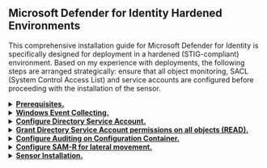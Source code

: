 ## Microsoft Defender for Identity Hardened Environments ##

This comprehensive installation guide for Microsoft Defender for Identity is specifically designed for deployment in a hardened (STIG-compliant) environment. Based on my experience with deployments, the following steps are arranged strategically: ensure that all object monitoring, SACL (System Control Access List) and service accounts are configured before proceeding with the installation of the sensor.


<details><summary> <b><u><font size="<h3>">Prerequisites.</font></u></b></summary> 
<p>

The [prerequisites](https://docs.microsoft.com/en-us/defender-for-identity/prerequisites) are pretty straight forward and have been updated. Please read this thoroughly for Customers in US Government, here is your [doc](https://docs.microsoft.com/en-us/defender-for-identity/us-govt-gcc-high). *Disclaimer* - depending on your govt environment, you may have to allow *atp.azure.us through your proxy instead *.atp.azure.com, just be aware. 

Test your prerequisites [here](https://learn.microsoft.com/en-us/defender-for-identity/deploy/prerequisites#test-your-prerequisites).

Plan for capacity [here](https://docs.microsoft.com/en-us/defender-for-identity/capacity-planning).

</details>

<details><summary> <b><u><font size="<h3>">Windows Event Collecting.</font></u></b></summary> 
<p>

Please review [Configure Windows Event Collection](https://docs.microsoft.com/en-us/defender-for-identity/configure-windows-event-collection).

In January 2024, Microsoft introduced a streamlined method for deploying 'Audit Policies' for Microsoft Defender for Identity using the PowerShell module 'DefenderForIdentity'. An overview is posted [here](https://techcommunity.microsoft.com/t5/microsoft-defender-xdr-blog/introducing-the-new-powershell-module-for-microsoft-defender-for/ba-p/4028734). This module simplifies the 'Auditing' setup compared to manual configuration.

For improved clarity, a detailed guide has been created by [MSFTAdvocate](https://www.msftadvocate.com/configure-audit-policies-for-microsoft-defender-for-identity/). Please review this resource before proceeding to the next steps to ensure a coherent understanding of the process.

In order to proceed please install the module (Install-Module DefenderForIdentity) OR manunally download from [PSGallery](https://www.powershellgallery.com/packages/DefenderForIdentity/1.0.0.0) on the Domain Controller OR on another Tier0 asset server. 

***Note: The DefenderForIdentity module requires the ActiveDirectory and the GroupPolicy modules to be installed on the server. It is also advised against modifying default Group Policy Objects (GPOs), such as Default Domain Controllers or Default Domain GPOs. Instead, each operating system should adhere to its own hardened baseline, incorporating appropriate WMI filters. This also applies to Domain Controllers, which should use dedicated GPOs. As an administrator, it is crucial to ensure that the Group Policy Object precedence is correctly configured and functioning as intended.***

***Note: When using the MDIConfiguration module, it will create separate Group Policy Objects (GPOs). It is advisable to leave these policies unchanged, regardless of your existing baselines.***


**1** - *Set Domain Controller Advanced Audit Policy.* Review [here](https://learn.microsoft.com/en-us/defender-for-identity/deploy/configure-windows-event-collection#configure-auditing-for-domain-controllers).
```
Set-MDIConfiguration -Mode Domain -Configuration AdvancedAuditPolicysDCs
```

**2** - *Set Domain Controller NTLM Auditing.* Review [here](https://learn.microsoft.com/en-us/defender-for-identity/deploy/configure-windows-event-collection#configure-ntlm-auditing).
```
Set-MDIConfiguration -Mode Domain -Configuration NTLMAuditing
```

**3** - *Configure Domain Object Auditing.* Review [here](https://learn.microsoft.com/en-us/defender-for-identity/deploy/configure-windows-event-collection#configure-domain-object-auditing).
```
Set-MDIConfiguration -Mode Domain -Configuration DomainObjectAuditing
```
</details>

<details><summary> <b><u><font size="<h3>">Configure Directory Service Account.</font></u></b></summary> 
<p>

Review [Directory Service Account Recommendations](https://docs.microsoft.com/en-us/defender-for-identity/directory-service-accounts). 

***Note: For optimal security, it is recommended to use a Group Managed Service Account (gMSA).***


**1** - *Create Sensor Group.*
```
$SensorGroup = 'MDISensors'
$SensorGroupDesc = 'Members are allowing MDI gMSA attribute of -PrincipalsAllowedtoRetrieveManagedPassowrd.'
New-ADGroup -Name $SensorGroup `
    -Path "OU=Groups,OU=Tier0,DC=gcccyberlorian,DC=net" `
    -GroupScope 'Global' `
    -GroupCategory 'Security'
```

**2** - *Create Group Managed Service Account.*
```
$Identity= 'MDIgMSA' #The name of the gMSA to be created
$Description = "MDI group managed service account"
$DNS = 'MDIgMSA.gcccyberlorians.net' #This is the gmsa dns hostname
$Principal = Get-ADGroup $SensorGroup #Setting attribute for MDI Sensor to -PrincipalsAllowedtoRetrieveManagedPassowrd.
$Kerb = 'AES128,AES256' #2016 and above OS STIG level - verify encryption used in env.
New-ADServiceAccount -Name $Identity `
    -Description $Description `
    -DNSHostName $DNS `
    -ManagedPasswordIntervalInDays 30 `
    -PrincipalsAllowedToRetrieveManagedPassword $Principal `
    -Enabled $True `
    -KerberosEncryptionType $Kerb `
    -PassThru
```
**3** - *Set all Domain Controllers to be members of Sensor Group.*
```

$sourceGroupName = "Domain Controllers"
$targetGroupName = $SensorGroup

# Retrieve the distinguished name (DN) of the source and target groups
$sourceGroup = Get-ADGroup -Identity $sourceGroupName
$targetGroup = Get-ADGroup -Identity $targetGroupName

if ($sourceGroup -and $targetGroup) {
    # Get all members of the source group
    $members = Get-ADGroupMember -Identity $sourceGroup.DistinguishedName
    
    # Add each member to the target group
    foreach ($member in $members) {
        Add-ADGroupMember -Identity $targetGroup.DistinguishedName -Members $member.SamAccountName
    }
    
    Write-Output "All members of '$sourceGroupName' have been added to '$targetGroupName'."
} else {
    Write-Output "One or both of the specified groups could not be found."
}
```

**4** - *Set gMSA $Identity with [permission](https://learn.microsoft.com/en-us/defender-for-identity/deploy/create-directory-service-account-gmsa#verify-that-the-gmsa-account-has-the-required-rights).*

***Note: Add this to the Domain Controller OS-Based STIG, and if using it in conjunction with ADFS/CA, also include it in the ADFS/CA OS-Based STIG. I cannot stress how crucial this step is. In the past, this step was omitted from current documentation, but I am pleased it has now been added. However, it remains an easy oversight. Without this in place, nothing will work.***

**5** - *Test gMSA 'LogOnAsAService' permission after policy set in Step 4.*
```
Get-ADServiceAccount -Identity $Identity -Properties * | select Prin*
Test-ADServiceAccount -Identity $Identity 
```

</details>

<details><summary> <b><u><font size="<h3>">Grant Directory Service Account permissions on all objects (READ).</font></u></b></summary> 
<p>


**1** - *Declare the identity that you want to add read access to the deleted objects container.*
```
$Identity = 'MDIgMSA' 
```

***2*** - *Create a group and add the gMSA to it to configure permissions for the group and incorporate the gMSA within..*
```
$groupName = 'MDIDeletedObjRead'
$groupDescription = 'Members of this group are allowed to read the objects in the Deleted Objects container in AD'
if(Get-ADServiceAccount -Identity $Identity -ErrorAction SilentlyContinue) {
    $groupParams = @{
        Name           = $groupName
        SamAccountName = $groupName
        DisplayName    = $groupName
        GroupCategory  = 'Security'
        GroupScope     = 'Universal'
        Description    = $groupDescription
    }
    $group = New-ADGroup @groupParams -PassThru
    Add-ADGroupMember -Identity $group -Members ('{0}$' -f $Identity)
    $Identity = $group.Name
}

# Get the deleted objects container's distinguished name:
$distinguishedName = ([adsi]'').distinguishedName.Value
$deletedObjectsDN = 'CN=Deleted Objects,{0}' -f $distinguishedName

# Take ownership on the deleted objects container:
$params = @("$deletedObjectsDN", '/takeOwnership')
C:\Windows\System32\dsacls.exe $params

# Grant the 'List Contents' and 'Read Property' permissions to the user or group:
$params = @("$deletedObjectsDN", '/G', ('{0}\{1}:LCRP' -f ([adsi]'').name.Value, $Identity))
C:\Windows\System32\dsacls.exe $params
  
# To remove the permissions, uncomment the next 2 lines and run them instead of the two prior ones:
# $params = @("$deletedObjectsDN", '/R', ('{0}\{1}' -f ([adsi]'').name.Value, $Identity))
# C:\Windows\System32\dsacls.exe $params
```
</details>


<details><summary> <b><u><font size="<h3>">Configure Auditing on Configuration Container.</font></u></b></summary> 
<p>

***1*** - *Configure auditing on the configuration container [here](https://learn.microsoft.com/en-us/defender-for-identity/deploy/configure-windows-event-collection#configure-auditing-on-the-configuration-container
).*

</details>

<details><summary> <b><u><font size="<h3>">Configure SAM-R for lateral movement.</font></u></b></summary> 
<p>

***Note: This is a DENY Group Policy Object to Domain Controllers. On a STIG level, you could add these settings to each OS based or standalone GPO at the top level down. Plan according on this (layout).***

***1*** - *Configure SAM-R required permissions [here](https://learn.microsoft.com/en-us/defender-for-identity/deploy/remote-calls-sam#configure-sam-r-required-permissions).*

***2*** - *Configure DENY for Domain Controllers on the GPO.*

![](https://github.com/Cyberlorians/uploadedimages/blob/main/SAMR.png)

</details>

<details><summary> <b><u><font size="<h3>">Sensor Installation.</font></u></b></summary> 
<p>

***Note: Before installing the sensor it is important to add the gMSA (DSA) to the 'Directory Service Accounts' blade in the XDR portal.***

***1*** - *[Configure the gMSA in 365 Defender](https://docs.microsoft.com/en-us/defender-for-identity/directory-service-accounts#configure-directory-service-account-in-microsoft-365-defender).*

![](https://github.com/Cyberlorians/uploadedimages/blob/main/mdigmsa.png)

***2*** - *Download the [sensor](https://docs.microsoft.com/en-us/defender-for-identity/download-sensor).*

***3*** - *Test Connectivity to Defender for Identity (check again). If failure, refer to [Test Connectivity](https://learn.microsoft.com/en-us/defender-for-identity/deploy/test-connectivity).*
```
Test-MDISensorApiConnection
```

***4*** - *Install Sensor [setup](https://learn.microsoft.com/en-us/defender-for-identity/deploy/install-sensor).*

</details>









